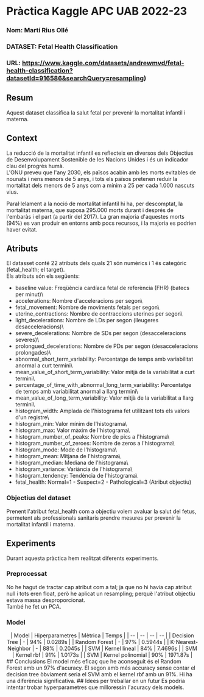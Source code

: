 # Pràctica Kaggle APC UAB 2022-23
### Nom: Martí Rius Ollé 
### DATASET: Fetal Health Classification
### URL: https://www.kaggle.com/datasets/andrewmvd/fetal-health-classification?datasetId=916586&searchQuery=resampling)
## Resum
Aquest dataset classifica la salut fetal per prevenir la mortalitat infantil i materna.
## Context
La reducció de la mortalitat infantil es reflecteix en diversos dels Objectius de Desenvolupament Sostenible de les Nacions Unides i és un indicador clau del progrés humà.\
L'ONU preveu que l'any 2030, els països acabin amb les morts evitables de nounats i nens menors de 5 anys, i tots els països pretenen reduir la mortalitat dels menors de 5 anys com a mínim a 25 per cada 1.000 nascuts vius.

Paral·lelament a la noció de mortalitat infantil hi ha, per descomptat, la mortalitat materna, que suposa 295.000 morts durant i després de l'embaràs i el part (a partir del 2017). La gran majoria d'aquestes morts (94%) es van produir en entorns amb pocs recursos, i la majoria es podrien haver evitat.
## Atributs
El datasset conté 22 atributs dels quals 21 són numèrics i 1 és categòric (fetal_health; el target).\
Els atributs són els següents:

- baseline value: Freqüència cardíaca fetal de referència (FHR) (batecs per minut)\
- accelerations: Nombre d'acceleracions per segon\
- fetal_movement: Nombre de moviments fetals per segon\
- uterine_contractions: Nombre de contraccions uterines per segon\
- light_decelerations: Nombre de LDs per segon (lleugeres desacceleracions)\
- severe_decelerations: Nombre de SDs per segon (desacceleracions severes)\
- prolongued_decelerations: Nombre de PDs per segon (desacceleracions prolongades)\
- abnormal_short_term_variability: Percentatge de temps amb variabilitat anormal a curt termini\
- mean_value_of_short_term_variability: Valor mitjà de la variabilitat a curt termini\
- percentage_of_time_with_abnormal_long_term_variability: Percentatge de temps amb variabilitat anormal a llarg termini\
- mean_value_of_long_term_variability: Valor mitjà de la variabilitat a llarg termini\
- histogram_width: Amplada de l'histograma fet utilitzant tots els valors d'un registre\
- histogram_min: Valor mínim de l'histograma\
- histogram_max: Valor màxim de l'histograma\
- histogram_number_of_peaks: Nombre de pics a l'histograma\
- histogram_number_of_zeroes: Nombre de zeros a l'histograma\
- histogram_mode: Mode de l'histograma\
- histogram_mean: Mitjana de l'histograma\
- histogram_median: Mediana de l'histograma\
- histogram_variance: Variància de l'histograma\
- histogram_tendency: Tendència de l'histograma\
- fetal_health: Normal=1 - Suspect=2 - Pathological=3 (Atribut objectiu)
### Objectius del dataset
Prenent l'atribut fetal_health com a objectiu volem avaluar la salut del fetus, permetent als professionals sanitaris prendre mesures per prevenir la mortalitat infantil i materna.
## Experiments
Durant aquesta pràctica hem realitzat diferents experiments.
### Preprocessat
No he hagut de tractar cap atribut com a tal; ja que no hi havia cap atribut null i tots eren float, però he aplicat un resampling; perquè l'atribut objectiu estava massa desproporcionat.\
També he fet un PCA.
### Model
<div align="center">
| Model | Hiperparametres | Mètrica | Temps |
| -- | -- | -- | -- |
| Decision Tree |   -   | 94% | 0.0289s |
| Random Forest |   -   | 97% | 0.5944s |
| K-Nearest-Neighbor |   -   | 88% | 0.2045s |
| SVM | Kernel lineal | 84% | 7.4696s |
| SVM | Kernel rbf | 91% | 1.0173s |
| SVM | Kernel polinomial | 90% | 1971.87s |
</div>
## Conclusions
El model més eficaç que he aconseguit és el Random Forest amb un 97% d'acuracy. El segon amb més accuracy sense contar el decision tree òbviament seria el SVM amb el kernel rbf amb un 91%. Hi ha una diferència significativa.
## Idees per treballar en un futur
Es podria intentar trobar hyperparametres que milloressin l'acuracy dels models.
